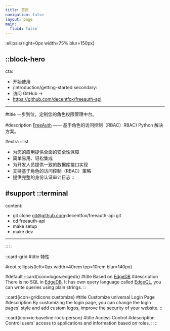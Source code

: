 ```yaml
---
title: 首页
navigation: false
layout: page
main:
  fluid: false
---
```


:ellipsis{right=0px width=75% blur=150px}

::block-hero
---
cta:
  - 开始使用
  - /introduction/getting-started
secondary:
  - 访问 GitHub →
  - https://github.com/decentfox/freeauth-api
---

#title
一步到位，定制您的角色权限管理中台。

#description
[FreeAuth](https://github.com/decentfox/freeauth-api) —— 基于角色的访问控制（RBAC）RBAC) Python 解决方案。

#extra
  ::list
  - 为您的应用提供全面的安全性保障
  - 简单易用、轻松集成
  - 为开发人员提供一致的数据库接口实现
  - 支持基于角色的访问控制（RBAC）策略
  - 提供完整的身份认证审计日志
  ::

#support
  ::terminal
  ---
  content:
  - git clone git@github.com:decentfox/freeauth-api.git
  - cd freeauth-api
  - make setup
  - make dev
  ---
  ::
::

::card-grid
#title
特性

#root
:ellipsis{left=0px width=40rem top=10rem blur=140px}

#default
  ::card{icon=logos:edgedb}
  #title
  Based on [EdgeDB](https://edgedb.com)
  #description
  There is no SQL in [EdgeDB](https://edgedb.com). It has own query language called [EdgeQL](https://www.edgedb.com/docs/edgeql/index), you can write queries using plain strings.
  ::

  ::card{icon=gridicons:customize}
  #title
  Customize universal Login Page
  #description
  By customizing the login page, you can change the login pages' style and add custom logos, improve the security of your website.
  ::

  ::card{icon=ic:baseline-lock-person}
  #title
  Access Control
  #description
  Control users' access to applications and information based on roles.
  ::
::
